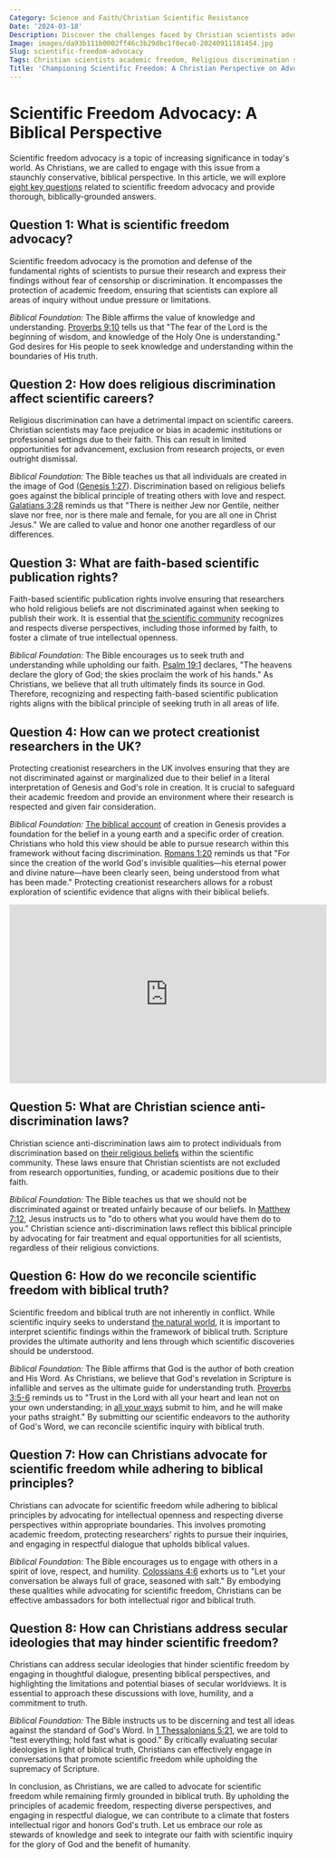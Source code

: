 ```yaml
---
Category: Science and Faith/Christian Scientific Resistance
Date: '2024-03-18'
Description: Discover the challenges faced by Christian scientists advocating for academic freedom and combating religious discrimination in science careers. Explore the complexities of protecting creationist researchers in the UK and ensuring faith-based scientific publication rights.
Image: images/da93b111b0002ff46c3b29dbc1f0eca0-20240911181454.jpg
Slug: scientific-freedom-advocacy
Tags: Christian scientists academic freedom, Religious discrimination science careers, Faith-based scientific publication rights, Protecting creationist researchers UK, Christian science anti-discrimination laws
Title: 'Championing Scientific Freedom: A Christian Perspective on Advocacy'
---
```


# Scientific Freedom Advocacy: A Biblical Perspective

Scientific freedom advocacy is a topic of increasing significance in today's world. As Christians, we are called to engage with this issue from a staunchly conservative, biblical perspective. In this article, we will explore [eight key questions](/divine-design-in-nature) related to scientific freedom advocacy and provide thorough, biblically-grounded answers.

## Question 1: What is scientific freedom advocacy?

Scientific freedom advocacy is the promotion and defense of the fundamental rights of scientists to pursue their research and express their findings without fear of censorship or discrimination. It encompasses the protection of academic freedom, ensuring that scientists can explore all areas of inquiry without undue pressure or limitations.

*Biblical Foundation:* The Bible affirms the value of knowledge and understanding. [Proverbs 9:10](https://www.bibleref.com/Proverbs/9/Proverbs-9-10.html) tells us that "The fear of the Lord is the beginning of wisdom, and knowledge of the Holy One is understanding." God desires for His people to seek knowledge and understanding within the boundaries of His truth.

## Question 2: How does religious discrimination affect scientific careers?

Religious discrimination can have a detrimental impact on scientific careers. Christian scientists may face prejudice or bias in academic institutions or professional settings due to their faith. This can result in limited opportunities for advancement, exclusion from research projects, or even outright dismissal.

*Biblical Foundation:* The Bible teaches us that all individuals are created in the image of God ([Genesis 1:27](https://www.bibleref.com/Genesis/1/Genesis-1-27.html)). Discrimination based on religious beliefs goes against the biblical principle of treating others with love and respect. [Galatians 3:28](https://www.bibleref.com/Galatians/3/Galatians-3-28.html) reminds us that "There is neither Jew nor Gentile, neither slave nor free, nor is there male and female, for you are all one in Christ Jesus." We are called to value and honor one another regardless of our differences.

## Question 3: What are faith-based scientific publication rights?

Faith-based scientific publication rights involve ensuring that researchers who hold religious beliefs are not discriminated against when seeking to publish their work. It is essential that [the scientific community](/evolutionary-theory-flaws) recognizes and respects diverse perspectives, including those informed by faith, to foster a climate of true intellectual openness.

*Biblical Foundation:* The Bible encourages us to seek truth and understanding while upholding our faith. [Psalm 19:1](https://www.bibleref.com/Psalm/19/Psalm-19-1.html) declares, "The heavens declare the glory of God; the skies proclaim the work of his hands." As Christians, we believe that all truth ultimately finds its source in God. Therefore, recognizing and respecting faith-based scientific publication rights aligns with the biblical principle of seeking truth in all areas of life.

## Question 4: How can we protect creationist researchers in the UK?

Protecting creationist researchers in the UK involves ensuring that they are not discriminated against or marginalized due to their belief in a literal interpretation of Genesis and God's role in creation. It is crucial to safeguard their academic freedom and provide an environment where their research is respected and given fair consideration.

*Biblical Foundation:* [The biblical account](/teacher-training) of creation in Genesis provides a foundation for the belief in a young earth and a specific order of creation. Christians who hold this view should be able to pursue research within this framework without facing discrimination. [Romans 1:20](https://www.bibleref.com/Romans/1/Romans-1-20.html) reminds us that "For since the creation of the world God's invisible qualities—his eternal power and divine nature—have been clearly seen, being understood from what has been made." Protecting creationist researchers allows for a robust exploration of scientific evidence that aligns with their biblical beliefs.


<iframe width="560" height="315" src="https://www.youtube.com/embed/_ztDjrteb74" frameborder="0" allow="autoplay; encrypted-media" allowfullscreen></iframe>


## Question 5: What are Christian science anti-discrimination laws?

Christian science anti-discrimination laws aim to protect individuals from discrimination based on [their religious beliefs](/legal-challenges) within the scientific community. These laws ensure that Christian scientists are not excluded from research opportunities, funding, or academic positions due to their faith.

*Biblical Foundation:* The Bible teaches us that we should not be discriminated against or treated unfairly because of our beliefs. In [Matthew 7:12](https://www.bibleref.com/Matthew/7/Matthew-7-12.html), Jesus instructs us to "do to others what you would have them do to you." Christian science anti-discrimination laws reflect this biblical principle by advocating for fair treatment and equal opportunities for all scientists, regardless of their religious convictions.

## Question 6: How do we reconcile scientific freedom with biblical truth?

Scientific freedom and biblical truth are not inherently in conflict. While scientific inquiry seeks to understand [the natural world](/alternative-research-methodologies), it is important to interpret scientific findings within the framework of biblical truth. Scripture provides the ultimate authority and lens through which scientific discoveries should be understood.

*Biblical Foundation:* The Bible affirms that God is the author of both creation and His Word. As Christians, we believe that God's revelation in Scripture is infallible and serves as the ultimate guide for understanding truth. [Proverbs 3:5-6](https://www.bibleref.com/Proverbs/3/Proverbs-3-5.html) reminds us to "Trust in the Lord with all your heart and lean not on your own understanding; in [all your ways](/devotional-resources) submit to him, and he will make your paths straight." By submitting our scientific endeavors to the authority of God's Word, we can reconcile scientific inquiry with biblical truth.

## Question 7: How can Christians advocate for scientific freedom while adhering to biblical principles?

Christians can advocate for scientific freedom while adhering to biblical principles by advocating for intellectual openness and respecting diverse perspectives within appropriate boundaries. This involves promoting academic freedom, protecting researchers' rights to pursue their inquiries, and engaging in respectful dialogue that upholds biblical values.

*Biblical Foundation:* The Bible encourages us to engage with others in a spirit of love, respect, and humility. [Colossians 4:6](https://www.bibleref.com/Colossians/4/Colossians-4-6.html) exhorts us to "Let your conversation be always full of grace, seasoned with salt." By embodying these qualities while advocating for scientific freedom, Christians can be effective ambassadors for both intellectual rigor and biblical truth.

## Question 8: How can Christians address secular ideologies that may hinder scientific freedom?

Christians can address secular ideologies that hinder scientific freedom by engaging in thoughtful dialogue, presenting biblical perspectives, and highlighting the limitations and potential biases of secular worldviews. It is essential to approach these discussions with love, humility, and a commitment to truth.

*Biblical Foundation:* The Bible instructs us to be discerning and test all ideas against the standard of God's Word. In [1 Thessalonians 5:21](https://www.bibleref.com/1-Thessalonians/5/1-Thessalonians-5-21.html), we are told to "test everything; hold fast what is good." By critically evaluating secular ideologies in light of biblical truth, Christians can effectively engage in conversations that promote scientific freedom while upholding the supremacy of Scripture.

In conclusion, as Christians, we are called to advocate for scientific freedom while remaining firmly grounded in biblical truth. By upholding the principles of academic freedom, respecting diverse perspectives, and engaging in respectful dialogue, we can contribute to a climate that fosters intellectual rigor and honors God's truth. Let us embrace our role as stewards of knowledge and seek to integrate our faith with scientific inquiry for the glory of God and the benefit of humanity.